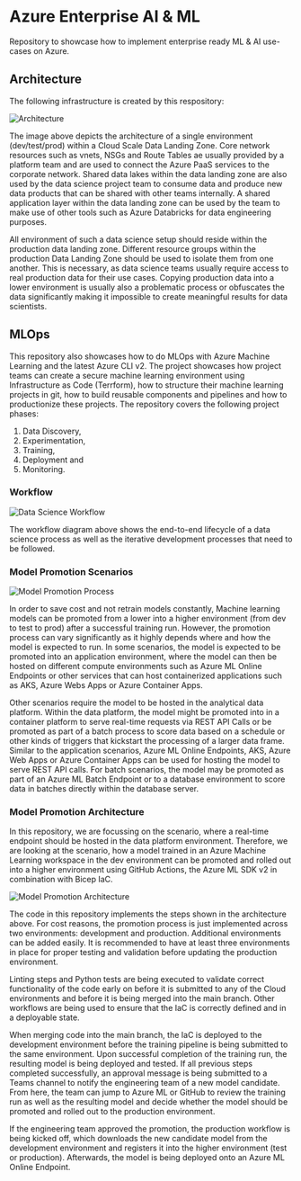 # Azure Enterprise AI & ML

Repository to showcase how to implement enterprise ready ML &amp; AI use-cases on Azure.

## Architecture

The following infrastructure is created by this respository:

![Architecture](/docs/architecture.png)

The image above depicts the architecture of a single environment (dev/test/prod) within a Cloud Scale Data Landing Zone. Core network resources such as vnets, NSGs and Route Tables ae usually provided by a platform team and are used to connect the Azure PaaS services to the corporate network. Shared data lakes within the data landing zone are also used by the data science project team to consume data and produce new data products that can be shared with other teams internally. A shared application layer within the data landing zone can be used by the team to make use of other tools such as Azure Databricks for data engineering purposes.

All environment of such a data science setup should reside within the production data landing zone. Different resource groups within the production Data Landing Zone should be used to isolate them from one another. This is necessary, as data science teams usually require access to real production data for their use cases. Copying production data into a lower environment is usually also a problematic process or obfuscates the data significantly making it impossible to create meaningful results for data scientists.

## MLOps

This repository also showcases how to do MLOps with Azure Machine Learning and the latest Azure CLI v2. The project showcases how project teams can create a secure machine learning environment using Infrastructure as Code (Terrform), how to structure their machine learning projects in git, how to build reusable components and pipelines and how to productionize these projects. The repository covers the following project phases:

1. Data Discovery,
2. Experimentation,
3. Training,
4. Deployment and
5. Monitoring.

### Workflow

![Data Science Workflow](/docs/images/workflow.png)

The workflow diagram above shows the end-to-end lifecycle of a data science process as well as the iterative development processes that need to be followed.

### Model Promotion Scenarios

![Model Promotion Process](/docs/images/model_promotion_scenarios.png)

In order to save cost and not retrain models constantly, Machine learning models can be promoted from a lower into a higher environment (from dev to test to prod) after a successful training run. However, the promotion process can vary significantly as it highly depends where and how the model is expected to run. In some scenarios, the model is expected to be promoted into an application environment, where the model can then be hosted on different compute environments such as Azure ML Online Endpoints or other services that can host containerized applications such as AKS, Azure Webs Apps or Azure Container Apps.

Other scenarios require the model to be hosted in the analytical data platform. Within the data platform, the model might be promoted into in a container platform to serve real-time requests via REST API Calls or be promoted as part of a batch process to score data based on a schedule or other kinds of triggers that kickstart the processing of a larger data frame. Similar to the application scenarios, Azure ML Online Endpoints, AKS, Azure Web Apps or Azure Container Apps can be used for hosting the model to serve REST API calls. For batch scenarios, the model may be promoted as part of an Azure ML Batch Endpoint or to a database environment to score data in batches directly within the database server.

### Model Promotion Architecture

In this repository, we are focussing on the scenario, where a real-time endpoint should be hosted in the data platform environment. Therefore, we are looking at the scenario, how a model trained in an Azure Machine Learning workspace in the dev environment can be promoted and rolled out into a higher environment using GitHub Actions, the Azure ML SDK v2 in combination with Bicep IaC.

![Model Promotion Architecture](/docs/images/architecture_model_promotion.png)

The code in this repository implements the steps shown in the architecture above. For cost reasons, the promotion process is just implemented across two environments: development and production. Additional environments can be added easily. It is recommended to have at least three environments in place for proper testing and validation before updating the production environment.

Linting steps and Python tests are being executed to validate correct functionality of the code early on before it is submitted to any of the Cloud environments and before it is being merged into the main branch. Other workflows are being used to ensure that the IaC is correctly defined and in a deployable state.

When merging code into the main branch, the IaC is deployed to the development environment before the training pipeline is being submitted to the same environment. Upon successful completion of the training run, the resulting model is being deployed and tested. If all previous steps completed successfully, an approval message is being submitted to a Teams channel to notify the engineering team of a new model candidate. From here, the team can jump to Azure ML or GitHub to review the training run as well as the resulting model and decide whether the model should be promoted and rolled out to the production environment.

If the engineering team approved the promotion, the production workflow is being kicked off, which downloads the new candidate model from the development environment and registers it into the higher environment (test or production). Afterwards, the model is being deployed onto an Azure ML Online Endpoint.
